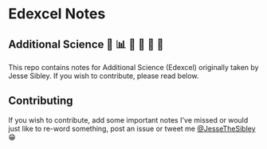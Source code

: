 # Edexcel Notes
## Additional Science :wrench: :bar_chart: :syringe: :telescope: :microscope: :electric_plug:

This repo contains notes for Additional Science (Edexcel) originally taken by Jesse Sibley. If you wish to contribute, please read below.

## Contributing
If you wish to contribute, add some important notes I've missed or would just like to re-word something, post an issue or tweet me [@JesseTheSibley](http://twitter.com) :grin:
